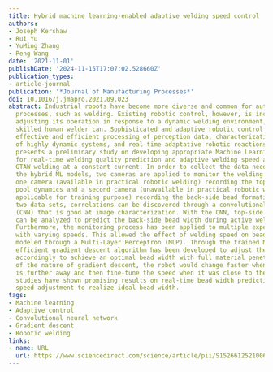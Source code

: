 ```yaml
---
title: Hybrid machine learning-enabled adaptive welding speed control
authors:
- Joseph Kershaw
- Rui Yu
- YuMing Zhang
- Peng Wang
date: '2021-11-01'
publishDate: '2024-11-15T17:07:02.528660Z'
publication_types:
- article-journal
publication: '*Journal of Manufacturing Processes*'
doi: 10.1016/j.jmapro.2021.09.023
abstract: Industrial robots have become more diverse and common for automating manufacturing
  processes, such as welding. Existing robotic control, however, is incapable of adaptively
  adjusting its operation in response to a dynamic welding environment, whereas a
  skilled human welder can. Sophisticated and adaptive robotic control relies on the
  effective and efficient processing of perception data, characterization and prediction
  of highly dynamic systems, and real-time adaptative robotic reactions. This research
  presents a preliminary study on developing appropriate Machine Learning (ML) techniques
  for real-time welding quality prediction and adaptive welding speed adjustment for
  GTAW welding at a constant current. In order to collect the data needed to train
  the hybrid ML models, two cameras are applied to monitor the welding process, with
  one camera (available in practical robotic welding) recording the top-side weld
  pool dynamics and a second camera (unavailable in practical robotic welding, but
  applicable for training purpose) recording the back-side bead formation. Given these
  two data sets, correlations can be discovered through a convolutional neural network
  (CNN) that is good at image characterization. With the CNN, top-side weld pool images
  can be analyzed to predict the back-side bead width during active welding control.
  Furthermore, the monitoring process has been applied to multiple experimental trials
  with varying speeds. This allowed the effect of welding speed on bead width to be
  modeled through a Multi-Layer Perceptron (MLP). Through the trained MLP, a computationally
  efficient gradient descent algorithm has been developed to adjust the travel speed
  accordingly to achieve an optimal bead width with full material penetration. Because
  of the nature of gradient descent, the robot would change faster when the quality
  is further away and then fine-tune the speed when it was close to the goal. Experimental
  studies have shown promising results on real-time bead width prediction and adaptive
  speed adjustment to realize ideal bead width.
tags:
- Machine learning
- Adaptive control
- Convolutional neural network
- Gradient descent
- Robotic welding
links:
- name: URL
  url: https://www.sciencedirect.com/science/article/pii/S1526612521006745
---
```


